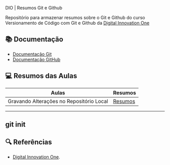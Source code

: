 DIO | Resumos Git e Github

Repositório para armazenar resumos sobre o Git e Github do curso Versionamento de Código com Git e Github da [Digital Innovation One](https://web.dio.me/home?tab=feed)

## 📚 Documentação
- [Documentação Git](https://git-scm.com/doc)
- [Documentação GitHub](https://docs.github.com/)

## 💻 Resumos das Aulas

| Aulas | Resumos |
|-------|---------|
|Gravando Alterações no Repositório Local | [Resumos]()|

---
git init
---

## 🔍 Referências
- [Digital Innovation One]().